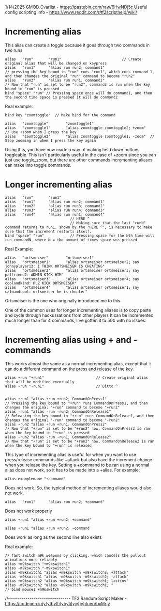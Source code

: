 1/14/2025 GMOD Cvarlist - https://pastebin.com/raw/9HwNDj5c 
Useful config scripting info - https://www.reddit.com/r/tf2scripthelp/wiki/


# Incrementing alias
This alias can create a toggle because it goes through two commands in two runs
```
alias 	"run" 		"run1"			                  // Create original alias that will be changed on keypress
alias 	"run1"		"alias run run2; command1"    
// pressing the key bound to "run" runs "run1", which runs command 1, and then changes the original "run" command to become "run2"
alias 	"run2" 		"alias run run1; command2"
// Now that "run" is set to be "run2", command2 is run when the key bound to "run" is pressed 
bind "space" "run" // Pressing space once will do command1, and then the second time space is pressed it will do command2
```
Real example: 
```
bind key "zoomtoggle"  // Make bind for the command

alias 	"zoomtoggle" 		"zoomtoggle1"					
alias 	"zoomtoggle1"		"alias zoomtoggle zoomtoggle2; +zoom"    // Use +zoom when I press the key
alias 	"zoomtoggle2" 		"alias zoomtoggle zoomtoggle1; -zoom"  // Stop zooming in when I press the key again
```
Using this, you have now made a way of making held down buttons toggleable. 
This isn't particularly useful in the case of +zoom since you can just use toggle_zoom, but there are other commands incrementing aliases can make into toggle commands.

# Longer incrementing alias
```
alias 	"run" 		"run1"			                 
alias 	"run1"		"alias run run2; command1"    
alias 	"run2" 		"alias run run3; command2"
alias 	"run3" 		"alias run run4; command3"
alias 	"run4" 		"alias run run1; command4"    
                              // HERE ^
                              // Making sure that the last "runN" command returns to run1, shown by the 'HERE ^', is necessary to make sure that the increment restarts itself.
bind "space" "run"            // Pressing space for the Nth time will run commandN, where N = the amount of times space was pressed.
```

Real Example:
```
alias 	"ortsmeiser" 		"ortsmeiser1"			                 
alias 	"ortsmeiser1"		"alias ortsmeiser ortsmeiser2; say johnyplayer12: I THINK ORTSMEISER IS CHEATING"    
alias 	"ortsmeiser2" 		"alias ortsmeiser ortsmeiser3; say palfriend2: ADMIN KICK HIM"
alias 	"ortsmeiser3" 		"alias ortsmeiser ortsmeiser4; say coolandkind: PLZ KICK ORTSMEISER"
alias 	"ortsmeiser4" 		"alias ortsmeiser ortsmeiser1; say calmandcool: ortsmeiser he is cheater"    
```
Ortsmeiser is the one who originally introduced me to this 

One of the common uses for longer incrementing aliases is to copy paste and cycle through hackussations from other players
It can be incremented much longer than for 4 commands, I've gotten it to 500 with no issues.

# Incrementing alias using + and - commands
This works almost the same as a normal incrementing alias, except that it can do a different command on the press and release of the key.
```
alias +run "+run1"                        // Create original alias that will be modified eventually
alias -run "-run1"                        // Ditto ^


alias +run1 "alias +run +run2; CommandOnPress1"     
// Pressing the key bound to "+run" runs CommandOnPress1, and then changes the original "+run" command to become "+run2"
alias -run1 "alias -run -run2; CommandOnRelease1"
// Releasing the key bound to "+run" runs CommandOnRelease1, and then changes the original "-run" command to become "-run2"
alias +run2 "alias +run +run1; CommandOnPress2"
// Now that "+run" is set to be "+run2" now, CommandOnPress2 is ran when the key bound to "+run" is pressed
alias -run2 "alias -run -run1; CommandOnRelease2"
// Now that "+run" is set to be "+run2" now, CommandOnRelease2 is ran when the key bound to "+run" is released
```
This type of incrementing alias is useful for when you want to use press/release commands like +attack but also have the increment change when you release the key.
Setting a +command to be ran using a normal alias does not work, so it has to be made into a +alias.
For example: 
```
alias examplename "+command"
```
Does not work.
So, the typical method of incrementing aliases would also not work.
```
alias 	"run1"		"alias run run2; +command"   
```
Does not work properly
```
alias +run1 "alias +run +run2; +command" 
```
```
alias +run1 "alias +run +run2; -command
```  
Does work as long as the second line also exists

Real example:
```
// fast switch m9k weapons by clicking, which cancels the pullout animations more reliably  
alias +m9kswitch "+m9kswitch1"
alias -m9kswitch "-m9kswitch1"
alias +m9kswitch1 "alias +m9kswitch +m9kswitch2; +attack"
alias -m9kswitch1 "alias -m9kswitch -m9kswitch2; -attack"
alias +m9kswitch2 "alias +m9kswitch +m9kswitch1; lastinv"
alias -m9kswitch2 "alias -m9kswitch -m9kswitch1; "
// bind mouse1 +m9kswitch
```
//--------------------------------
TF2 Random Script Maker - https://codepen.io/ytythythtyhytjtyjytjytj/pen/bxMrjy 
